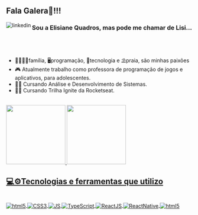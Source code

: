 ## Fala Galera👋!!!
<a href="https://www.linkedin.com/in/elisiane-quadros/">
      <img align="left"src="https://img.icons8.com/bubbles/80/null/linkedin.png" alt="linkedin">
    </a>
    
### Sou a Elisiane Quadros, mas pode me chamar de Lisi...
</br>

##
 
-  👨‍👩‍👧🐶família, 🖥️programação, 🤖tecnologia e ⛱️praia, são minhas paixões
- 🎮 Atualmente trabalho como professora de programação de jogos e aplicativos, para adolescentes.
- 👩‍🎓 Cursando Análise e Desenvolvimento de Sistemas. 
- 👩‍💻 Cursando Trilha Ignite da Rocketseat.
</br>

  <div>
   <a href="https://www.linkedin.com/in/elisiane-quadros/">
      <img height="160em" src="https://github-readme-stats.vercel.app/api?username=LisiQuadros&show_icons=true&theme=github_dark"/>
      <img height="160em" src="https://github-readme-stats.vercel.app/api/top-langs/?username=LisiQuadros&layout=compact&langs_count=7&theme=github_dark"/>
  </div>
  
  ## 💻⚙️Tecnologias e ferramentas que utilizo

  <div style="display: inline_block"><br>
    <img align="center" alt="html5" src="https://img.shields.io/badge/HTML5-E34F26?style=for-the-badge&logo=html5&logoColor=white" />
    <img align="center" alt="CSS3" src="https://img.shields.io/badge/CSS3-1572B6?style=for-the-badge&logo=css3&logoColor=white" />
    <img align="center" alt="JS" src="https://img.shields.io/badge/JavaScript-F7DF1E?style=for-the-badge&logo=javascript&logoColor=black" />
    <img align="center" alt="TypeScript" src="https://img.shields.io/badge/TypeScript-007ACC?style=for-the-badge&logo=typescript&logoColor=white" />
    <img align="center" alt="ReactJS" src="https://img.shields.io/badge/React-20232A?style=for-the-badge&logo=react&logoColor=61DAFB" />
    <img align="center" alt="ReactNative" src="https://img.shields.io/badge/React_Native-20232A?style=for-the-badge&logo=react&logoColor=61DAFB" />
    <img align="center" alt="html5" src="https://img.shields.io/badge/Material--UI-0081CB?style=for-the-badge&logo=material-ui&logoColor=white" />
  </div>
  
  
